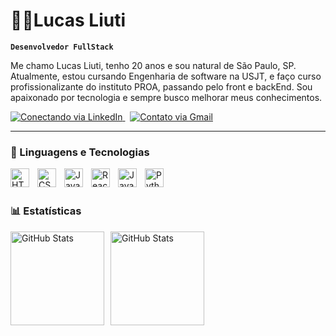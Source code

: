 # 👨‍💻Lucas Liuti

**`Desenvolvedor FullStack`**

Me chamo Lucas Liuti, tenho 20 anos e sou natural de São Paulo, SP. Atualmente, estou cursando Engenharia de software na USJT, e faço curso profissionalizante do instituto PROA, passando pelo front e backEnd. Sou apaixonado por tecnologia e sempre busco melhorar meus conhecimentos.

<p align="left">
  <a href="https://www.linkedin.com/in/lozalucas/">
    <img
      alt="Conectando via LinkedIn"
      title="Conecte-se comigo no LinkedIn"
      src="https://img.shields.io/badge/LinkedIn-%230077B5.svg?style=for-the-badge&logo=linkedin&logoColor=white"
    />
  </a>
  &nbsp;
  <a href="mailto:lucasliuti90@gmail.com">
    <img
      alt="Contato via Gmail"
      title="Contato via Gmail"
      src="https://img.shields.io/badge/Gmail-D14836?style=for-the-badge&logo=gmail&logoColor=white"
    />
  </a>
</p>

---

### 🤖 Linguagens e Tecnologias

<img
  align="left"
  alt="HTML"
  title="HTML"
  width="30px"
  style="padding-right: 10px;"
  src="https://cdn.jsdelivr.net/gh/devicons/devicon@latest/icons/html5/html5-original.svg"
/>
<img
  align="left"
  alt="CSS"
  title="CSS"
  width="30px"
  style="padding-right: 10px;"
  src="https://cdn.jsdelivr.net/gh/devicons/devicon@latest/icons/css3/css3-original.svg"
/>
<img
  align="left"
  alt="JavaScript"
  title="JavaScript"
  width="30px"
  style="padding-right: 10px;"
  src="https://cdn.jsdelivr.net/gh/devicons/devicon@latest/icons/javascript/javascript-original.svg"
/>
<img
  align="left"
  alt="React"
  title="React"
  width="30px"
  style="padding-right: 10px;"
  src="https://cdn.jsdelivr.net/gh/devicons/devicon@latest/icons/react/react-original.svg"
/>
<img
  align="left"
  alt="Java"
  title="Java"
  width="30px"
  style="padding-right: 10px;"
  src="https://cdn.jsdelivr.net/gh/devicons/devicon@latest/icons/java/java-original.svg"
/>
<img
  align="left"
  alt="Python"
  title="Python"
  width="30px"
  style="padding-right: 10px;"
  src="https://cdn.jsdelivr.net/gh/devicons/devicon@latest/icons/python/python-original.svg"
/>

<br/>
<br/>

### 📊 Estatísticas

<p style="display: flex; align-items: center; flex-wrap: wrap; justify-content: flex-start;">
  <img
    alt="GitHub Stats"
    height="150"
    style="margin-right: 10px; margin-bottom: 5px;"
    src="https://github-readme-stats.vercel.app/api?username=liutilucas&show_icons=true&theme=tokyonight&include_all_commits=true&locale=pt-br"
  />
  <img
    alt="GitHub Stats"
    height="150"
    style="margin-bottom: 5px;"
    src="https://github-readme-stats.vercel.app/api/top-langs/?username=liutilucas&theme=tokyonight&layout=compact&custom_title=Tecnologias&langs_count=9"
  />
</p>

